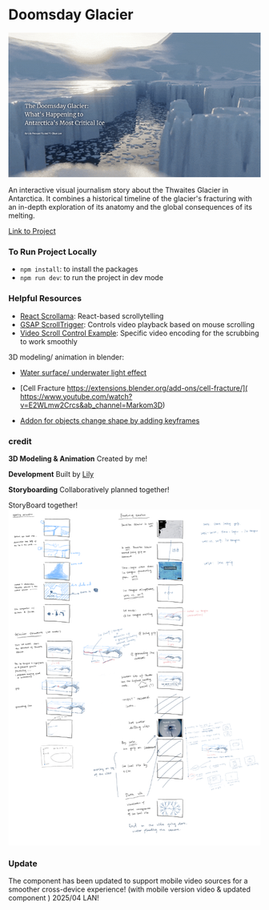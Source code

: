 # Doomsday Glacier

![thumbnail](/public/assets/glacier-docu-opening-optimize.gif)

An interactive visual journalism story about the Thwaites Glacier in Antarctica. It combines a historical timeline of the glacier's fracturing with an in-depth exploration of its anatomy and the global consequences of its melting.

[Link to Project](https://the-doomsday-glacier.yichunlan.com)



### To Run Project Locally

- `npm install`: to install the packages
- `npm run dev`: to run the project in dev mode

### Helpful Resources

- [React Scrollama](https://github.com/jsonkao/react-scrollama): React-based scrollytelling
- [GSAP ScrollTrigger](https://gsap.com/docs/v3/Plugins/ScrollTrigger/): Controls video playback based on mouse scrolling
- [Video Scroll Control Example](https://codepen.io/shshaw/pen/vYKBPbv/9e810322d70c306de2d18237d0cb2d78): Specific video encoding for the scrubbing to work smoothly

3D modeling/ animation in blender:
- [Water surface/ underwater light effect]( https://www.youtube.com/watch?v=OeQfq-Sc-lM&ab_channel=Regoliste )

- [Cell Fracture https://extensions.blender.org/add-ons/cell-fracture/]( https://www.youtube.com/watch?v=E2WLmw2Crcs&ab_channel=Markom3D)

- [Addon for objects change shape by adding keyframes]( https://extensions.blender.org/add-ons/animall/)


### credit

**3D Modeling & Animation**
Created by me!

**Development**
Built by [Lily](https://github.com/LilYuuu)

**Storyboarding**
Collaboratively planned together!

StoryBoard together!
![story](/public/assets/storyboard.png)



### Update

The component has been updated to support mobile video sources for a smoother cross-device experience!
(with mobile version video & updated component ) 2025/04 LAN!
